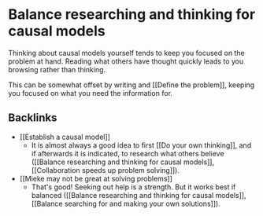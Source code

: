 # Balance researching and thinking for causal models
Thinking about causal models yourself  tends to keep you focused on the problem at hand. Reading what others have thought quickly leads to you browsing rather than thinking. 

This can be somewhat offset by writing and [[Define the problem]], keeping you focused on what you need the information for.

## Backlinks
* [[Establish a causal model]]
	* It is almost always a good idea to first [[Do your own thinking]], and if afterwards it is indicated, to research what others believe ([[Balance researching and thinking for causal models]], [[Collaboration speeds up problem solving]]).
* [[Mieke may not be great at solving problems]]
	* That's good! Seeking out help is a strength. But it works best if balanced ([[Balance researching and thinking for causal models]], [[Balance searching for and making your own solutions]]).

<!-- {BearID:973A223F-D71D-42FB-9C57-AF2017932829-484-000001EA12490BB5} -->

